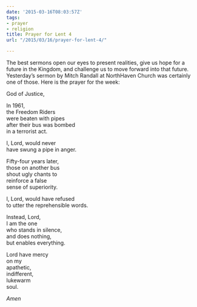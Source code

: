 ```yaml
---
date: '2015-03-16T08:03:57Z'
tags:
- prayer
- religion
title: Prayer for Lent 4
url: "/2015/03/16/prayer-for-lent-4/"

---
```

The best sermons open our eyes to present realities, give us hope for a future in the Kingdom, and challenge us to move forward into that future. Yesterday’s sermon by Mitch Randall​ at NorthHaven Church​ was certainly one of those. Here is the prayer for the week:

God of Justice,

In 1961,  
the Freedom Riders  
were beaten with pipes  
after their bus was bombed  
in a terrorist act.

I, Lord, would never  
have swung a pipe in anger.

Fifty-four years later,  
those on another bus  
shout ugly chants to  
reinforce a false  
sense of superiority.

I, Lord, would have refused  
to utter the reprehensible words.

Instead, Lord,  
I am the one  
who stands in silence,  
and does nothing,  
but enables everything.

Lord have mercy  
on my  
apathetic,  
indifferent,  
lukewarm  
soul.

*Amen*
